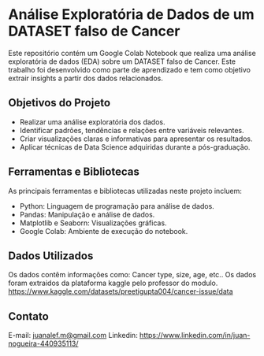# Análise Exploratória de Dados de um DATASET falso de Cancer

Este repositório contém um Google Colab Notebook que realiza uma análise exploratória de dados (EDA) sobre  um DATASET falso de Cancer. Este trabalho foi desenvolvido como parte de aprendizado e tem como objetivo extrair insights a partir dos dados relacionados.

## Objetivos do Projeto

- Realizar uma análise exploratória dos dados.
- Identificar padrões, tendências e relações entre variáveis relevantes.
- Criar visualizações claras e informativas para apresentar os resultados.
- Aplicar técnicas de Data Science adquiridas durante a pós-graduação.

## Ferramentas e Bibliotecas

As principais ferramentas e bibliotecas utilizadas neste projeto incluem:

- Python: Linguagem de programação para análise de dados.
- Pandas: Manipulação e análise de dados.
- Matplotlib e Seaborn: Visualizações gráficas.
- Google Colab: Ambiente de execução do notebook.

## Dados Utilizados

Os dados contêm informações como:
Cancer type, size, age, etc..
Os dados foram extraidos da plataforma kaggle  pelo professor do modulo.
https://www.kaggle.com/datasets/preetigupta004/cancer-issue/data

## Contato
E-mail: juanalef.m@gmail.com
Linkedin: https://www.linkedin.com/in/juan-nogueira-440935113/
